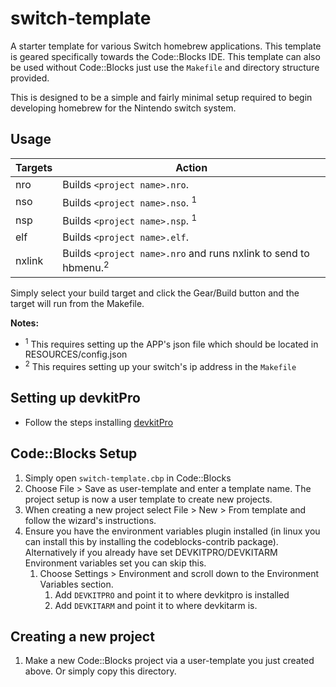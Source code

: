# switch-template

A starter template for various Switch homebrew applications. This template is geared specifically towards the Code::Blocks IDE.  This template can also be used without Code::Blocks just use the `Makefile` and directory structure provided.

This is designed to be a simple and fairly minimal setup required to begin developing homebrew for the Nintendo switch system.

## Usage

| Targets     | Action                                                                                    |
| ------------| ----------------------------------------------------------------------------------------- |
| nro         | Builds `<project name>.nro`.
| nso       | Builds `<project name>.nso`. <sup>1</sup>
| nsp         | Builds `<project name>.nsp`. <sup>1</sup>
| elf         | Builds `<project name>.elf`.
| nxlink         | Builds `<project name>.nro` and runs nxlink to send to hbmenu.<sup>2</sup>

Simply select your build target and click the Gear/Build button and the target will run from the Makefile.

**Notes:** 
* <sup>1</sup> This requires setting up the APP's json file which should be located in RESOURCES/config.json
* <sup>2</sup> This requires setting up your switch's ip address in the `Makefile`


## Setting up devkitPro
* Follow the steps installing [devkitPro](https://devkitpro.org/wiki/Getting_Started)

## Code::Blocks Setup
1. Simply open `switch-template.cbp` in Code::Blocks
2. Choose File > Save as user-template and enter a template name.  The project setup is now a user template to create new projects.
3. When creating a new project select File > New > From template and follow the wizard's instructions.
4. Ensure you have the environment variables plugin installed (in linux you can install this by installing the codeblocks-contrib package). Alternatively if you already have set DEVKITPRO/DEVKITARM Environment variables set you can skip this.
    1. Choose Settings > Environment and scroll down to the Environment Variables section.
        1. Add `DEVKITPRO` and point it to where devkitpro is installed
        2. Add `DEVKITARM` and point it to where devkitarm is.

## Creating a new project
1. Make a new Code::Blocks project via a user-template you just created above.  Or simply copy this directory.


[//]: # (These are reference links used in the body of this note and get stripped out when the markdown processor does its job. There is no need to format nicely because it shouldn't be seen. Thanks SO - http://stackoverflow.com/questions/4823468/store-comments-in-markdown-syntax)

